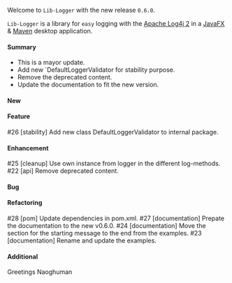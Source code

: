 Welcome to `Lib-Logger` with the new release `0.6.0`.

`Lib-Logger` is a library for `easy` logging with the [Apache Log4j 2] in a 
[JavaFX] &amp; [Maven] desktop application.



#### Summary
* This is a mayor update.
* Add new `DefaultLoggerValidator for stability purpose.
* Remove the deprecated content.
* Update the documentation to fit the new version.



#### New



#### Feature
#26 [stability] Add new class DefaultLoggerValidator to internal package.



#### Enhancement
#25 [cleanup] Use own instance from logger in the different log-methods.
#22 [api] Remove deprecated content.



#### Bug



#### Refactoring
#28 [pom] Update dependencies in pom.xml.
#27 [documentation] Prepate the documentation to the new v0.6.0.
#24 [documentation] Move the section for the starting message to the end from the examples.
#23 [documentation] Rename and update the examples.



#### Additional



Greetings
Naoghuman



[//]: # (Issues which will be integrated in this release)



[//]: # (Links)
[Apache Log4j 2]:https://logging.apache.org/log4j/2.0/index.html
[JavaFX]:http://docs.oracle.com/javase/8/javase-clienttechnologies.htm
[Maven]:http://maven.apache.org/


